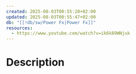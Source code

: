 ```yaml
---
created: 2025-08-03T00:55:20+02:00
updated: 2025-08-03T00:55:47+02:00
db: "[[!db/sw/Power Fx|Power Fx]]"
resources:
  - https://www.youtube.com/watch?v=ik6k89WNjuk
---
```

# Description

